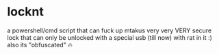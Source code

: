 # locknt
a powershell/cmd script that can fuck up mtakus very very VERY secure lock that can only be unlocked with a special usb (till now) with rat in it :)
also its "obfuscated" :fire:
